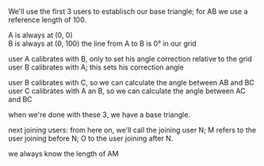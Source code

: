 We'll use the first 3 users to establisch our base triangle;
for AB we use a reference length of 100.

A is always at (0, 0)  
B is always at (0, 100)
the line from A to B is 0° in our grid

user A calibrates with B, only to set his angle correction relative to the grid
user B calibrates with A; this sets his correction angle

user B calibrates with C, so we can calculate the angle between AB and BC
user C calibrates with A an B, so we can calculate the angle between AC and BC

when we're done with these 3, we have a base triangle.

next joining users:
from here on, we'll call the joining user N; M refers to the user joining before N; O to the user joining after N.

we always know the length of AM